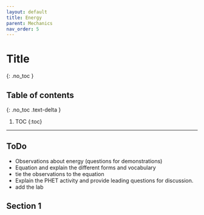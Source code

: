 ```yaml
---
layout: default
title: Energy
parent: Mechanics
nav_order: 5
---
```


# Title
{: .no_toc }

<!-- table of contents for the page -->
## Table of contents
{: .no_toc .text-delta }

1. TOC
{:toc}

---
## ToDo
  * Observations about energy (questions for demonstrations)
  * Equation and explain the different forms and vocabulary
  * tie the observations to the equation
  * Explain the PHET activity and provide leading questions for discussion.
  * add the lab

## Section 1
